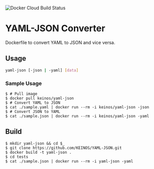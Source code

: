 ![Docker Cloud Build Status](https://img.shields.io/docker/cloud/build/keinos/yaml-json.svg)

# YAML-JSON Converter

Dockerfile to convert YAML to JSON and vice versa.

## Usage

```bash
yaml-json [-json | -yaml] [data]
```

### Sample Usage

```shellsession
$ # Pull image
$ docker pull keinos/yaml-json
$ # Convert YAML to JSON
$ cat ./sample.yaml | docker run --rm -i keinos/yaml-json -json
$ # Convert JSON to YAML
$ cat ./sample.json | docker run --rm -i keinos/yaml-json -yaml
```

## Build

```shellsession
$ mkdir yaml-json && cd $_
$ git clone https://github.com/KEINOS/YAML-JSON.git
$ docker build -t yaml-json .
$ cd tests
$ cat ./sample.json | docker run --rm -i yaml-json -yaml
```
